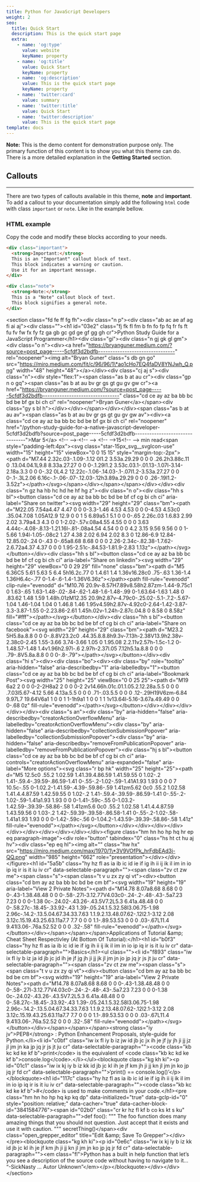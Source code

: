 ```yaml
---
title: Python for JavaScript Developers
weight: 2
seo:
  title: Quick Start
  description: This is the quick start page
  extra:
    - name: 'og:type'
      value: website
      keyName: property
    - name: 'og:title'
      value: Quick Start
      keyName: property
    - name: 'og:description'
      value: This is the quick start page
      keyName: property
    - name: 'twitter:card'
      value: summary
    - name: 'twitter:title'
      value: Quick Start
    - name: 'twitter:description'
      value: This is the quick start page
template: docs
---
```

<div class="note">
  <strong>Note:</strong> 
  This is the demo content for demonstration purpose only. The primary function of this content is to show you what this theme can do. There is a more detailed explanation in the <strong>Getting Started</strong> section.
</div>

## Callouts

<hr>

There are two types of callouts available in this theme, **note** and **important**. To add a callout to your documentation simply add the following `html` code with class `important` or `note`. Like in the example bellow.

### HTML example

Copy the code and modify these blocks according to your needs.

```html
<div class="important">
  <strong>Important:</strong> 
  This is an "Important" callout block of text.
  This block indicates a warning or caution. 
  Use it for an important message. 
</div>
```

```html
<div class="note">
  <strong>Note:</strong> 
  This is a "Note" callout block of text. 
  This block signifies a general note.
</div>
```

\<section class="fd fe ff fg fh">\<div class="n p">\<div class="ab ac ae af ag fi ai aj">\<div class="">\<h1 id="03e2" class="fj fk fl fm b fn fo fp fq fr fs ft fu fv fw fx fy fz ga gb gc gd ge gf gg gh cr">Python Study Guide for a JavaScript Programmer\</h1>\<div class="gi">\<div class="n gj gk gl gm">\<div class="o n">\<div>\<a href="https://bryanguner.medium.com/?source=post_page-----5cfdf3d2bdfb--------------------------------" rel="noopener">\<img alt="Bryan Guner" class="s db gn go" src="https://miro.medium.com/fit/c/96/96/1\*ao1cHo7EQ4faDV8YNJwh_Q.png" width="48" height="48">\</a>\</div>\<div class="cj aj s">\<div class="n">\<div style="flex:1">\<span class="as b at au cr">\<div class="gp n o gq">\<span class="as b at au bv gr gs gt gu gv gw cr">\<a href="https://bryanguner.medium.com/?source=post_page-----5cfdf3d2bdfb--------------------------------" class="cd ce ay az ba bb bc bd be bf gx bi ch ci" rel="noopener">Bryan Guner\</a>\</span>\<div class="gy s bl h">\</div>\</div>\</span>\</div>\</div>\<span class="as b at au av">\<span class="as b at au bv gr gs gt gu gv gw av">\<div>\<a class="cd ce ay az ba bb bc bd be bf gx bi ch ci" rel="noopener" href="/python-study-guide-for-a-native-javascript-developer-5cfdf3d2bdfb?source=post_page-----5cfdf3d2bdfb--------------------------------">Mar 5\</a> \<!-- -->·\<!-- --> \<!-- -->15\<!-- --> min read\<span style="padding-left:4px">\<svg class="star-15px_svg\_\_svgIcon-use" width="15" height="15" viewBox="0 0 15 15" style="margin-top:-2px">\<path d="M7.44 2.32c.03-.1.09-.1.12 0l1.2 3.53a.29.29 0 0 0 .26.2h3.88c.11 0 .13.04.04.1L9.8 8.33a.27.27 0 0 0-.1.29l1.2 3.53c.03.1-.01.13-.1.07l-3.14-2.18a.3.3 0 0 0-.32 0L4.2 12.22c-.1.06-.14.03-.1-.07l1.2-3.53a.27.27 0 0 0-.1-.3L2.06 6.16c-.1-.06-.07-.12.03-.12h3.89a.29.29 0 0 0 .26-.19l1.2-3.52z">\</path>\</svg>\</span>\</div>\</span>\</span>\</div>\</div>\<div class="n gz ha hb hc hd he hf hg z">\<div class="n o">\<div class="hh s bl">\<button class="cd ce ay az ba bb bc bd be bf cf cg bi ch ci" aria-label="Share on twitter">\<svg width="29" height="29" class="bm">\<path d="M22.05 7.54a4.47 4.47 0 0 0-3.3-1.46 4.53 4.53 0 0 0-4.53 4.53c0 .35.04.7.08 1.05A12.9 12.9 0 0 1 5 6.89a5.1 5.1 0 0 0-.65 2.26c.03 1.6.83 2.99 2.02 3.79a4.3 4.3 0 0 1-2.02-.57v.08a4.55 4.55 0 0 0 3.63 4.44c-.4.08-.8.13-1.21.16l-.81-.08a4.54 4.54 0 0 0 4.2 3.15 9.56 9.56 0 0 1-5.66 1.94l-1.05-.08c2 1.27 4.38 2.02 6.94 2.02 8.3 0 12.86-6.9 12.84-12.85.02-.24 0-.43 0-.65a8.68 8.68 0 0 0 2.26-2.34c-.82.38-1.7.62-2.6.72a4.37 4.37 0 0 0 1.95-2.51c-.84.53-1.81.9-2.83 1.13z">\</path>\</svg>\</button>\</div>\<div class="hh s bl">\<button class="cd ce ay az ba bb bc bd be bf cf cg bi ch ci" aria-label="Share on linkedin">\<svg width="29" height="29" viewBox="0 0 29 29" fill="none" class="bm">\<path d="M5 6.36C5 5.61 5.63 5 6.4 5h16.2c.77 0 1.4.61 1.4 1.36v16.28c0 .75-.63 1.36-1.4 1.36H6.4c-.77 0-1.4-.6-1.4-1.36V6.36z">\</path>\<path fill-rule="evenodd" clip-rule="evenodd" d="M10.76 20.9v-8.57H7.89v8.58h2.87zm-1.44-9.75c1 0 1.63-.65 1.63-1.48-.02-.84-.62-1.48-1.6-1.48-.99 0-1.63.64-1.63 1.48 0 .83.62 1.48 1.59 1.48h.01zM12.35 20.9h2.87v-4.79c0-.25.02-.5.1-.7.2-.5.67-1.04 1.46-1.04 1.04 0 1.46.8 1.46 1.95v4.59h2.87v-4.92c0-2.64-1.42-3.87-3.3-3.87-1.55 0-2.23.86-2.61 1.45h.02v-1.24h-2.87c.04.8 0 8.58 0 8.58z" fill="#fff">\</path>\</svg>\</button>\</div>\<div class="hh s bl">\<button class="cd ce ay az ba bb bc bd be bf cf cg bi ch ci" aria-label="Share on facebook">\<svg width="29" height="29" class="bm">\<path d="M23.2 5H5.8a.8.8 0 0 0-.8.8V23.2c0 .44.35.8.8.8h9.3v-7.13h-2.38V13.9h2.38v-2.38c0-2.45 1.55-3.66 3.74-3.66 1.05 0 1.95.08 2.2.11v2.57h-1.5c-1.2 0-1.48.57-1.48 1.4v1.96h2.97l-.6 2.97h-2.37l.05 7.12h5.1a.8.8 0 0 0 .79-.8V5.8a.8.8 0 0 0-.8-.79">\</path>\</svg>\</button>\</div>\<div class="hi s">\<div>\<div class="bo">\<div>\<div class="by" role="tooltip" aria-hidden="false" aria-describedby="1" aria-labelledby="1">\<button class="cd ce ay az ba bb bc bd be bf cf cg bi ch ci" aria-label="Bookmark Post">\<svg width="25" height="25" viewBox="0 0 25 25">\<path d="M19 6a2 2 0 0 0-2-2H8a2 2 0 0 0-2 2v14.66h.01c.01.1.05.2.12.28a.5.5 0 0 0 .7.03l5.67-4.12 5.66 4.13a.5.5 0 0 0 .71-.03.5.5 0 0 0 .12-.29H19V6zm-6.84 9.97L7 19.64V6a1 1 0 0 1 1-1h9a1 1 0 0 1 1 1v13.64l-5.16-3.67a.49.49 0 0 0-.68 0z" fill-rule="evenodd">\</path>\</svg>\</button>\</div>\</div>\</div>\</div>\</div>\<div class="s an">\<div class="by" aria-hidden="false" aria-describedby="creatorActionOverflowMenu" aria-labelledby="creatorActionOverflowMenu">\<div class="by" aria-hidden="false" aria-describedby="collectionSubmissionPopover" aria-labelledby="collectionSubmissionPopover">\<div class="by" aria-hidden="false" aria-describedby="removeFromPublicationPopover" aria-labelledby="removeFromPublicationPopover">\<div class="hj s bl">\<button class="cd ce ay az ba bb bc bd be bf cf cg bi ch ci" aria-controls="creatorActionOverflowMenu" aria-expanded="false" aria-label="More options">\<svg class="r bp hk" width="25" height="25">\<path d="M5 12.5c0 .55.2 1.02.59 1.41.39.4.86.59 1.41.59.55 0 1.02-.2 1.41-.59.4-.39.59-.86.59-1.41 0-.55-.2-1.02-.59-1.41A1.93 1.93 0 0 0 7 10.5c-.55 0-1.02.2-1.41.59-.4.39-.59.86-.59 1.41zm5.62 0c0 .55.2 1.02.58 1.41.4.4.87.59 1.42.59.55 0 1.02-.2 1.41-.59.4-.39.59-.86.59-1.41 0-.55-.2-1.02-.59-1.41a1.93 1.93 0 0 0-1.41-.59c-.55 0-1.03.2-1.42.59-.39.39-.58.86-.58 1.41zm5.6 0c0 .55.2 1.02.58 1.41.4.4.87.59 1.43.59.56 0 1.03-.2 1.42-.59.39-.39.58-.86.58-1.41 0-.55-.2-1.02-.58-1.41a1.93 1.93 0 0 0-1.42-.59c-.56 0-1.04.2-1.43.59-.39.39-.58.86-.58 1.41z" fill-rule="evenodd">\</path>\</svg>\</button>\</div>\</div>\</div>\</div>\</div>\</div>\</div>\</div>\</div>\</div>\<figure class="hm hn ho hp hq hr ep eq paragraph-image">\<div role="button" tabindex="0" class="hs ht ct hu aj hv">\<div class="ep eq hl">\<img alt="" class="hw hx" src="https://miro.medium.com/max/1970/1\*3V9VOfPk_hrFdbEAd3j-QQ.png" width="985" height="662" role="presentation">\</div>\</div>\</figure>\<h1 id="5a5b" class="hy hz fl as ia ib ic id ie if ig ih ii ij ik il im in io ip iq ir is it iu iv cr" data-selectable-paragraph="">\<span class="zv ct zw me">\<span class="s">\<span class="t v u zx zy qi vt">\<div>\<button class="cd bm ay az ba bb bc bd be cm bf">\<svg width="19" height="19" aria-label="View 2 Private Notes">\<path d="M14.78 8.07a8.68 8.68 0 0 0-.43-1.38.48.48 0 0 0-.58-.27l-3.12.77V4.03c0-.24-.2-.48-.43-.5a7.23 7.23 0 0 0-1.38 0c-.24.02-.43.26-.43.5V7.2L5.3 6.41a.48.48 0 0 0-.58.27c-.18.45-.33.92-.43 1.39-.05.24.1.5.32.58l3.06.75-1.98 2.96c-.14.2-.13.5.04.67.34.33.7.63 1.1.9.2.13.48.07.62-.12l2.1-3.12 2.08 3.12c.15.19.43.25.63.11a7.7 7.7 0 0 0 1.1-.89.53.53 0 0 0 .03-.67L11.4 9.41l3.06-.76a.52.52 0 0 0 .32-.58" fill-rule="evenodd">\</path>\</svg>\</button>\</div>\</span>\</span>\</span>Applications of Tutorial \&amp; Cheat Sheet Respectivley (At Bottom Of Tutorial):\</h1>\<h1 id="b0f3" class="hy hz fl as ia ib ic id ie if ig ih ii ij ik il im in io ip iq ir is it iu iv cr" data-selectable-paragraph="">Basics\</h1>\<ul class="">\<li id="f893" class="iw ix fl iy b iz ja id jb jc jd ih je jf jg jh ji jj jk jl jm jn jo jp jq jr js jt ju cr" data-selectable-paragraph="">\<span class="zv ct zw me">\<span class="s">\<span class="t v u zx zy qi vt">\<div>\<button class="cd bm ay az ba bb bc bd be cm bf">\<svg width="19" height="19" aria-label="View 2 Private Notes">\<path d="M14.78 8.07a8.68 8.68 0 0 0-.43-1.38.48.48 0 0 0-.58-.27l-3.12.77V4.03c0-.24-.2-.48-.43-.5a7.23 7.23 0 0 0-1.38 0c-.24.02-.43.26-.43.5V7.2L5.3 6.41a.48.48 0 0 0-.58.27c-.18.45-.33.92-.43 1.39-.05.24.1.5.32.58l3.06.75-1.98 2.96c-.14.2-.13.5.04.67.34.33.7.63 1.1.9.2.13.48.07.62-.12l2.1-3.12 2.08 3.12c.15.19.43.25.63.11a7.7 7.7 0 0 0 1.1-.89.53.53 0 0 0 .03-.67L11.4 9.41l3.06-.76a.52.52 0 0 0 .32-.58" fill-rule="evenodd">\</path>\</svg>\</button>\</div>\</span>\</span>\</span>\<strong class="iy jv">PEP8\</strong> : Python Enhancement Proposals, style-guide for Python.\</li>\<li id="c0bf" class="iw ix fl iy b iz jw id jb jc jx ih je jf jy jh ji jj jz jl jm jn ka jp jq jr js jt ju cr" data-selectable-paragraph="">\<code class="kb kc kd ke kf b">print\</code> is the equivalent of \<code class="kb kc kd ke kf b">console.log\</code>.\</li>\</ul>\<blockquote class="kg kh ki">\<p id="01c1" class="iw ix kj iy b iz kk id jb jc kl ih je jf km jh ji jj kn jl jm jn ko jp jq jr fd cr" data-selectable-paragraph="">‘print() == console.log()’\</p>\</blockquote>\<h1 id="117c" class="hy hz fl as ia ib ic id ie if ig ih ii ij ik il im in io ip iq ir is it iu iv cr" data-selectable-paragraph="">\<code class="kb kc kd ke kf b">#\</code> is used to make comments in your code.\</h1>\<pre class="hm hn ho hp hq kp kq dp" data-initialized="true" data-gclp-id="0" style="position: relative;" data-cacher="true" data-cacher-block-id="3841584776">\<span id="02b0" class="cr kr hz fl kf b co ks kt s ku" data-selectable-paragraph="">def foo():    """    The foo function does many amazing things that you    should not question. Just accept that it exists and    use it with caution.    """    secretThing()\</span>\<div class="open_grepper_editor" title="Edit \&amp; Save To Grepper">\</div>\</pre>\<blockquote class="kg kh ki">\<p id="0e6c" class="iw ix kj iy b iz kk id jb jc kl ih je jf km jh ji jj kn jl jm jn ko jp jq jr fd cr" data-selectable-paragraph="">\<em class="fl">Python has a built in help function that let’s you see a description of the source code without having to navigate to it… “-SickNasty … Autor Unknown”\</em>\</p>\</blockquote>\</div>\</div>\</section>
